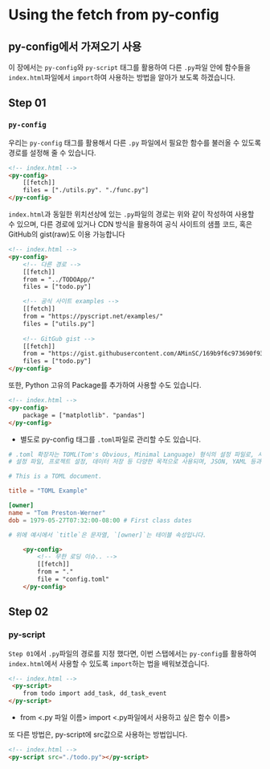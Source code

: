 # Using the fetch from py-config
## py-config에서 가져오기 사용

이 장에서는 `py-config`와 `py-script` 태그를 활용하여 다른 `.py`파일 안에 함수들을 `index.html`파일에서 `import`하여 사용하는 방법을 알아가 보도록 하겠습니다.


## Step 01
### `py-config`
우리는 `py-config` 태그를 활용해서 다른 `.py` 파일에서 필요한 함수를 불러올 수 있도록 경로를 설정해 줄 수 있습니다.

```html
<!-- index.html -->
<py-config>
    [[fetch]]
    files = ["./utils.py". "./func.py"]
</py-config>
```
`index.html`과 동일한 위치선상에 있는 `.py`파일의 경로는 위와 같이 작성하여 사용할 수 있으며, 다른 경로에 있거나 CDN 방식을 활용하여 공식 사이트의 샘플 코드, 혹은 GitHub의 gist(raw)도 이용 가능합니다
```html
<!-- index.html -->
<py-config>
    <!-- 다른 경로 -->
    [[fetch]]
    from = "../TODOApp/"
    files = ["todo.py"]

    <!-- 공식 사이트 examples -->
    [[fetch]]
    from = "https://pyscript.net/examples/"
    files = ["utils.py"]
    
    <!-- GitGub gist -->
    [[fetch]]
    from = "https://gist.githubusercontent.com/AMinSC/169b9f6c973690f9310528e465d10688/raw/27bb8acea57d407789b0940f8b127db9b9a837a4/"
    files = ["todo.py"]
</py-config>
```

또한, Python 고유의 Package를 추가하여 사용할 수도 있습니다.
```html
<!-- index.html -->
<py-config>
    package = ["matplotlib". "pandas"]
</py-config>
```

- 별도로 py-config 태그를 `.toml`파일로 관리할 수도 있습니다.

```toml
# .toml 확장자는 TOML(Tom's Obvious, Minimal Language) 형식의 설정 파일로, 사람이 읽고 쓰기 쉬운 최소한의 구성을 가진 명확한 언어입니다.
# 설정 파일, 프로젝트 설정, 데이터 저장 등 다양한 목적으로 사용되며, JSON, YAML 등과 유사한 역할을 합니다.

# This is a TOML document.

title = "TOML Example"

[owner]
name = "Tom Preston-Werner"
dob = 1979-05-27T07:32:00-08:00 # First class dates

# 위에 예시에서 `title`은 문자열, `[owner]`는 테이블 속성입니다.
```

```html
    <py-config>
        <!-- 무한 로딩 이슈.. -->
        [[fetch]]
        from = "."
        file = "config.toml"
    </py-config>
```


## Step 02
### py-script
`Step 01`에서 `.py`파일의 경로를 지정 했다면, 이번 스탭에서는 `py-config`를 활용하여 `index.html`에서 사용할 수 있도록 `import`하는 법을 배워보겠습니다.
```html
<!-- index.html -->
 <py-script>
    from todo import add_task, dd_task_event
</py-script>
```
- from <.py 파일 이름> import <.py파일에서 사용하고 싶은 함수 이름>

또 다른 방법은, py-script에 src값으로 사용하는 방법입니다.

```html
<!-- index.html -->
<py-script src="./todo.py"></py-script>
```

